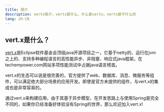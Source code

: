 ```yaml
---
title: 简介
description: vertx简介，vertx是什么，什么是vertx，vertx是干什么的
lang: zh-CN
---
```


## vert.x是什么？

[vert.x](https://vertx.io/)是Eclipse软件基金会顶级java开源项目之一，它基于netty的、运行在jvm之上的、支持多种编程语言的高性能异步、非阻塞、响应式java框架。在techempower.com网站多项性能测试中占据java语言榜首。

vert.x的生态可以说是很完善的，官方提供了web、数据库、消息、微服务等组件，可以满足绝大部分场景的应用开发。即使是官方未提供的组件，与vert.x的集成也是非常容易的。

通过vert.x来构建应用，由于其基于异步模型，在开发思路上与使用Spring是完全不同的，如果你已经准备好体验没有Spring的世界，那么欢迎加入vert.x!
